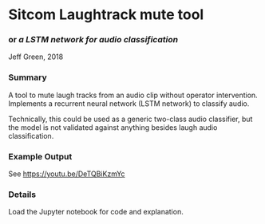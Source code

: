 # Sitcom Laughtrack mute tool 
### or *a LSTM network for audio classification*

Jeff Green, 2018

### Summary

A tool to mute laugh tracks from an audio clip without operator intervention.  Implements a recurrent neural network (LSTM network) to classify audio.

Technically, this could be used as a generic two-class audio classifier, but the model is not validated against anything besides laugh audio classification.

### Example Output

See https://youtu.be/DeTQBiKzmYc

### Details

Load the Jupyter notebook for code and explanation.
